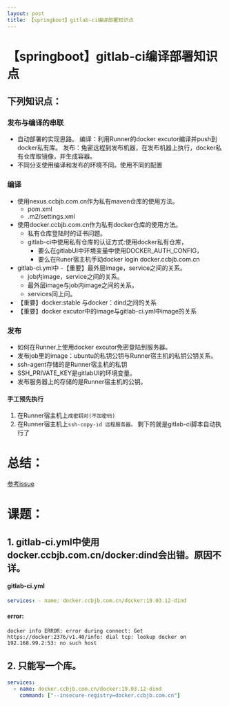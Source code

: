 ```yaml
---
layout: post
title: 【springboot】gitlab-ci编译部署知识点
---
```


#  【springboot】gitlab-ci编译部署知识点

## 下列知识点：

### 发布与编译的串联
- 自动部署的实现思路。
  编译：利用Runner的docker excutor编译并push到docker私有库。
  发布：免密远程到发布机器，在发布机器上执行，docker私有仓库取镜像，并生成容器。
- 不同分支使用编译和发布的环境不同。使用不同的配置  

### 编译
- 使用nexus.ccbjb.com.cn作为私有maven仓库的使用方法。
  - pom.xml
  - .m2/settings.xml
- 使用docker.ccbjb.com.cn作为私有docker仓库的使用方法。
  - 私有仓库登陆时的证书问题。
  - gitlab-ci中使用私有仓库的认证方式:使用docker私有仓库，
     - 要么在gitlabUI中环境变量中使用DOCKER_AUTH_CONFIG，
     - 要么在Runer宿主机手动docker login docker.ccbjb.com.cn
- gitlab-ci.yml中
  -【重要】最外层image，service之间的关系。
  - job内image，service之间的关系。
  - 最外层image与job内image之间的关系。
  - services同上问。
- 【重要】docker:stable 与docker：dind之间的关系
- 【重要】docker excutor中的image与gitlab-ci.yml中image的关系

### 发布
- 如何在Runner上使用docker excutor免密登陆到服务器。
- 发布job里的image：ubuntu的私钥公钥与Runner宿主机的私钥公钥关系。
- ssh-agent存储的是Runner宿主机的私钥
- SSH_PRIVATE_KEY是gitlabUI的环境变量。
- 发布服务器上的存储的是Runner宿主机的公钥。

#### 手工预先执行
1. 在Runner宿主机上`成密钥对(不加密码)`
2. 在Runner宿主机上`ssh-copy-id 远程服务器。`
剩下的就是gitlab-ci脚本自动执行了



# 总结：
[参考issue](https://gitlab.ccbjb.com.cn/shirongxin/gitlabci-springboot/-/issues)

# 课题：
## 1. gitlab-ci.yml中使用docker.ccbjb.com.cn/docker:dind会出错。原因不详。
#### gitlab-ci.yml
```yml
services: - name: docker.ccbjb.com.cn/docker:19.03.12-dind 
```

#### error:
```
docker info ERROR: error during connect: Get https://docker:2376/v1.40/info: dial tcp: lookup docker on 192.168.99.2:53: no such host
```

## 2.  只能写一个库。
```yml
services:
  - name: docker.ccbjb.com.cn/docker:19.03.12-dind
    command: ["--insecure-registry=docker.ccbjb.com.cn"]
```